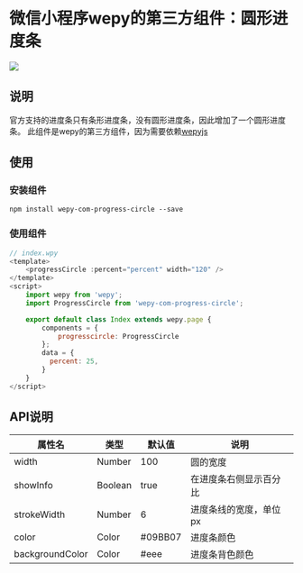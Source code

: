 
# 微信小程序wepy的第三方组件：圆形进度条

![](http://oxk008h6r.bkt.clouddn.com/demo.png)

## 说明

官方支持的进度条只有条形进度条，没有圆形进度条，因此增加了一个圆形进度条。
此组件是wepy的第三方组件，因为需要依赖[wepyjs](https://github.com/Tencent/wepy)

## 使用

### 安装组件

```shell
npm install wepy-com-progress-circle --save
```

### 使用组件

```javascript
// index.wpy
<template>
    <progressCircle :percent="percent" width="120" />
</template>
<script>
    import wepy from 'wepy';
    import ProgressCircle from 'wepy-com-progress-circle';

    export default class Index extends wepy.page {
        components = {
            progresscircle: ProgressCircle
        };
        data = {
          percent: 25, 
        }
    }
</script>
```

## API说明

<table>
    <thead>
        <tr>
            <th>属性名</th><th>类型</th><th>默认值</th><th>说明</th>
        </tr>
    </thead>
    <tbody>
        <tr>
            <td>width</td><td>Number</td><td>100</td><td>圆的宽度</td>
        </tr>
        <tr>
            <td>showInfo</td><td>Boolean</td><td>true</td><td>在进度条右侧显示百分比</td>
        </tr>
        <tr>
            <td>strokeWidth</td><td>Number</td><td>6</td><td>进度条线的宽度，单位px</td>
        </tr>
        <tr>
            <td>color</td><td>Color</td><td>#09BB07</td><td>进度条颜色</td>
        </tr>
        <tr>
            <td>backgroundColor</td><td>Color</td><td>#eee</td><td>进度条背色颜色</td>
        </tr>
    </tbody>
</talbe>
                                                 	             
